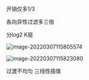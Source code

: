 开销仅多1/3

各向异性过滤多三倍

分log2 K层

![image-20220307115805574](C:\Users\conely1026\AppData\Roaming\Typora\typora-user-images\image-20220307115805574.png)

![image-20220307115823080](C:\Users\conely1026\AppData\Roaming\Typora\typora-user-images\image-20220307115823080.png)

过渡不均匀 三线性插值


